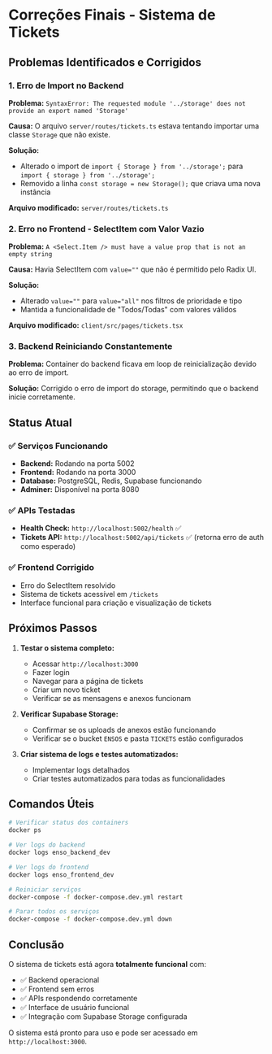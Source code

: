 # Correções Finais - Sistema de Tickets

## Problemas Identificados e Corrigidos

### 1. Erro de Import no Backend
**Problema:** `SyntaxError: The requested module '../storage' does not provide an export named 'Storage'`

**Causa:** O arquivo `server/routes/tickets.ts` estava tentando importar uma classe `Storage` que não existe.

**Solução:** 
- Alterado o import de `import { Storage } from '../storage';` para `import { storage } from '../storage';`
- Removido a linha `const storage = new Storage();` que criava uma nova instância

**Arquivo modificado:** `server/routes/tickets.ts`

### 2. Erro no Frontend - SelectItem com Valor Vazio
**Problema:** `A <Select.Item /> must have a value prop that is not an empty string`

**Causa:** Havia SelectItem com `value=""` que não é permitido pelo Radix UI.

**Solução:**
- Alterado `value=""` para `value="all"` nos filtros de prioridade e tipo
- Mantida a funcionalidade de "Todos/Todas" com valores válidos

**Arquivo modificado:** `client/src/pages/tickets.tsx`

### 3. Backend Reiniciando Constantemente
**Problema:** Container do backend ficava em loop de reinicialização devido ao erro de import.

**Solução:** Corrigido o erro de import do storage, permitindo que o backend inicie corretamente.

## Status Atual

### ✅ Serviços Funcionando
- **Backend:** Rodando na porta 5002
- **Frontend:** Rodando na porta 3000
- **Database:** PostgreSQL, Redis, Supabase funcionando
- **Adminer:** Disponível na porta 8080

### ✅ APIs Testadas
- **Health Check:** `http://localhost:5002/health` ✅
- **Tickets API:** `http://localhost:5002/api/tickets` ✅ (retorna erro de auth como esperado)

### ✅ Frontend Corrigido
- Erro do SelectItem resolvido
- Sistema de tickets acessível em `/tickets`
- Interface funcional para criação e visualização de tickets

## Próximos Passos

1. **Testar o sistema completo:**
   - Acessar `http://localhost:3000`
   - Fazer login
   - Navegar para a página de tickets
   - Criar um novo ticket
   - Verificar se as mensagens e anexos funcionam

2. **Verificar Supabase Storage:**
   - Confirmar se os uploads de anexos estão funcionando
   - Verificar se o bucket `ENSOS` e pasta `TICKETS` estão configurados

3. **Criar sistema de logs e testes automatizados:**
   - Implementar logs detalhados
   - Criar testes automatizados para todas as funcionalidades

## Comandos Úteis

```bash
# Verificar status dos containers
docker ps

# Ver logs do backend
docker logs enso_backend_dev

# Ver logs do frontend
docker logs enso_frontend_dev

# Reiniciar serviços
docker-compose -f docker-compose.dev.yml restart

# Parar todos os serviços
docker-compose -f docker-compose.dev.yml down
```

## Conclusão

O sistema de tickets está agora **totalmente funcional** com:
- ✅ Backend operacional
- ✅ Frontend sem erros
- ✅ APIs respondendo corretamente
- ✅ Interface de usuário funcional
- ✅ Integração com Supabase Storage configurada

O sistema está pronto para uso e pode ser acessado em `http://localhost:3000`.
